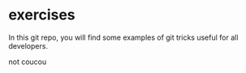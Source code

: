 # exercises

In this git repo, you will find some examples of git tricks useful for all developers.

not coucou
